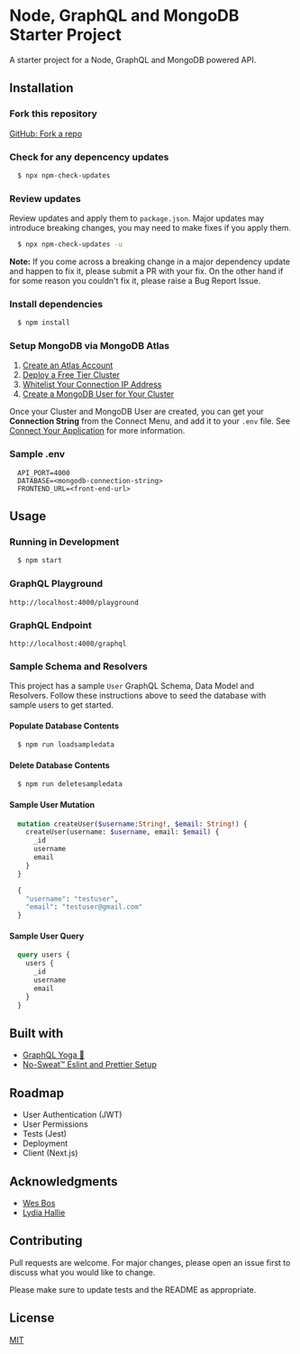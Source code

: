 # Node, GraphQL and MongoDB Starter Project
A starter project for a Node, GraphQL and MongoDB powered API.

## Installation
### Fork this repository
[GitHub: Fork a repo](https://help.github.com/en/github/getting-started-with-github/fork-a-repo)

### Check for any depencency updates
```bash
  $ npx npm-check-updates
```

### Review updates
Review updates and apply them to `package.json`. Major updates may introduce breaking changes, you may need to make fixes if you apply them.
```bash
  $ npx npm-check-updates -u
```

**Note:** If you come across a breaking change in a major dependency update and
happen to fix it, please submit a PR with your fix. On the other hand if for
some reason you couldn't fix it, please raise a Bug Report Issue.

### Install dependencies
```bash
  $ npm install
```

### Setup MongoDB via MongoDB Atlas
1. [Create an Atlas Account](https://docs.atlas.mongodb.com/tutorial/create-atlas-account/#create-an-service-account)
2. [Deploy a Free Tier Cluster](https://docs.atlas.mongodb.com/tutorial/deploy-free-tier-cluster/)
3. [Whitelist Your Connection IP Address](https://docs.atlas.mongodb.com/tutorial/whitelist-connection-ip-address/)
4. [Create a MongoDB User for Your Cluster](https://docs.atlas.mongodb.com/tutorial/create-mongodb-user-for-cluster/)

Once your Cluster and MongoDB User are created, you can get your **Connection String** from the Connect Menu, and add it to your `.env` file. See [Connect Your Application](https://docs.atlas.mongodb.com/driver-connection/#connect-your-application) for more
information.

### Sample .env
```
  API_PORT=4000
  DATABASE=<mongodb-connection-string>
  FRONTEND_URL=<front-end-url>
```

## Usage
### Running in Development
```bash
  $ npm start
```

### GraphQL Playground
`http://localhost:4000/playground`

### GraphQL Endpoint
`http://localhost:4000/graphql`

### Sample Schema and Resolvers
This project has a sample `User` GraphQL Schema, Data Model and Resolvers.
Follow these instructions above to seed the database with sample users to get started.

#### Populate Database Contents
```bash
  $ npm run loadsampledata
```

#### Delete Database Contents
```bash
  $ npm run deletesampledata
```

#### Sample User Mutation
```graphql
  mutation createUser($username:String!, $email: String!) {
    createUser(username: $username, email: $email) {
      _id
      username
      email
    }
  }

  {
    "username": "testuser",
    "email": "testuser@gmail.com"
  }
```

#### Sample User Query
```graphql
  query users {
    users {
      _id
      username
      email
    }
  }
```

## Built with
* [GraphQL Yoga 🧘](https://github.com/prisma-labs/graphql-yoga)
* [No-Sweat™ Eslint and Prettier Setup](https://github.com/wesbos/eslint-config-wesbos)

## Roadmap
* User Authentication (JWT)
* User Permissions
* Tests (Jest)
* Deployment
* Client (Next.js)

## Acknowledgments
* [Wes Bos](https://github.com/wesbos)
* [Lydia Hallie](https://github.com/lydiahallie/react-graphql-starter)

## Contributing
Pull requests are welcome. For major changes, please open an issue first to discuss what you would like to change.

Please make sure to update tests and the README as appropriate.

## License
[MIT](https://choosealicense.com/licenses/mit/)